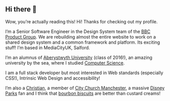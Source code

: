 ## Hi there 👋

Wow, you’re actually reading this! Hi! Thanks for checking out my profile.

I’m a Senior Software Engineer in the Design System team of the [BBC Product Group](https://www.bbc.co.uk/careers/what-we-do/digital). We are rebuilding almost the entire website to work on a shared design system and a common framework and platform. Its exciting stuff! I’m based in MediaCityUK, Salford.

I’m an alumnus of [Aberystwyth University](https://www.aber.ac.uk/) (class of 2016!), an amazing university by the sea, where I studied [Computer Science](https://courses.aber.ac.uk/undergraduate/computer-science-degree-with-industrial-year/).

I am a full stack developer but most interested in Web standards (especially CSS!), Intrinsic Web Design and accessibility!

I’m also a [Christian](https://talksat.withgoogle.com/talk/making-sense-of-god-an-invitation-to-the-skeptical), a member of [City Church Manchester](http://www.citychurchmanchester.org/), a massive [Disney Parks](https://en.wikipedia.org/wiki/Walt_Disney_Imagineering) fan and I think that [bourbon biscuits](https://en.wikipedia.org/wiki/Bourbon_biscuit) are better than custard creams!
